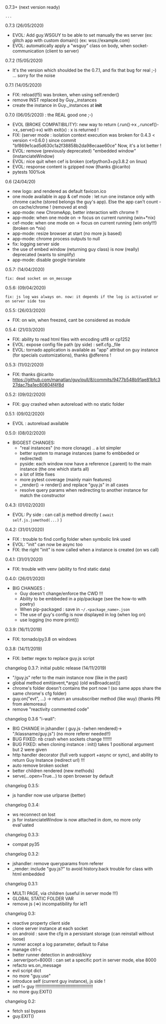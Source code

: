 0.7.3+ (next version ready)

    ...

0.7.3 (26/05/2020)

 - EVOL: Add guy.WSGUY to be able to set manually the ws server (ex: glitch app with custom domain)) (ex: wss://example.com)
 - EVOL: automatically apply a "wsguy" class on body, when socket-communication (client to server)

0.7.2 (15/05/2020)

 - It's the version which shoulded be the 0.7.1, and fix that bug for real ;-) ... sorry for the noise

0.7.1 (14/05/2020)

 - FIX: reload(f5) was broken, when using self.render()
 - remove INST replaced by Guy._instances
 - create the instance in Guy._instances at __init__


0.7.0 (06/05/2020) : the REAL good one ;-)

 - EVOL (BROKE COMPATIBILITY): new way to return (.run()->x ,.runcef()->x,.serve()->x) with exit(x) : x is returned !
 - FIX: (server mode : isolation context execution was broken for 0.4.3 < version <=0.6.0 ) since commit "bf869e1cad5d630c1a2f38858b2da98ecaae60ce"
        Now, it's a lot better !
 - EVOL: remove (previously deprecated) "embedded window" (instanciateWindow)
 - EVOL: nice quit when cef is broken (cefpython3+py3.8.2 on linux)
 - EVOL: response content is gzipped now (thanks @icarito)
 - pytests 100%ok

0.6 (24/04/20)

 - new logo: and rendered as default favicon.ico
 - one mode available in app & cef mode : let run one instance only with chrome cache (stored belongs the guy's app). Else the app can't count - on cache/chrome ! (removed at end)
 - app-mode: new ChromeApp, better interaction with chrome !!
 - app-mode: when one mode on -> focus on current running (win+*nix)
 - cef-mode: when one mode on -> focus on current running (win only!!!) (broken on *nix)
 - app-mode: resize browser at start (no more js based)
 - app-mode: chrome process outputs to null
 - fix: logging server side
 - the use of embed window (returning guy class) is now (really) deprecated (wants to simplify)
 - app-mode: disable google translate

0.5.7: (14/04/2020)

    fix: dead socket on on_message

0.5.6: (09/04/2020)

    fix: js log was always on. now: it depends if the log is activated or on server side too

0.5.5: (26/03/2020)

 - FIX: on win, when freezed, cant be considered as module

0.5.4: (21/03/2020)

 - FIX: ability to read html files with encoding utf8 or cp1252
 - EVOL: expose config file path (py side) : self.cfg._file
 - EVOL: tornado application is available as "app" attribut on guy instance (for specials customizations), thanks @dferens !

0.5.3: (11/02/2020)
 - FIX: thanks @icarito https://github.com/manatlan/guy/pull/8/commits/9477b548b91ae81bfc327dac7ba1ec80804f4f8d

0.5.2: (09/02/2020)
 - FIX: guy crashed when autoreload with no static folder

0.5.1: (09/02/2020)
 - EVOL : autoreload available

0.5.0: (08/02/2020)
 - BIGGEST CHANGES:
    - "real instances" (no more clonage) .. a lot simpler
    - better system to manage instances (same fo embbeded or redirected)
    - pyside: each window now have a reference (.parent) to the main instance (the one which starts all)
    - a lot of little fixes
    - more pytest coverage (mainly main features)
    - _render() -> render() and replace "guy.js" in all cases
    - resolve query params when redirecting to another instance for match the constructor

0.4.3: (01/02/2020)
 - EVOL: Py side : can call js method directly ( `await self.js.jsmethod(...)` )

0.4.2: (31/01/2020)
 - FIX : trouble to find config folder when symbolic link used
 - EVOL: "init" can now be async too
 - FIX: the right "init" is now called when a instance is created (on ws call)

0.4.1: (31/01/2020)

- FIX: trouble with venv (ability to find static data)

0.4.0: (26/01/2020)

- BIG CHANGES :
    - Guy doesn't change/enforce the CWD !!!
    - Ability to be embbeded in a pip/package (see the how-to with poetry)
    - When pip-packaged : save in `~/.<package_name>.json`
    - The use of guy's config is now displayed in log (when log on)
    - use logging (no more print())

0.3.9: (16/11/2019)

- FIX: tornado/py3.8 on windows

0.3.8: (14/11/2019)

- FIX: better regex to replace guy.js script

changelog 0.3.7: initial public release (14/11/2019)

- "/guy.js" refer to the main instance now (like in the past)
- global method emit(event,*args) (old wsBroadcast())
- chrome's folder doesn't contains the port now ! (so same apps share the same chrome's cfg folder)
- guy.on("evt", ...) -> return an unsubscriber method (like wuy) (thanks PR from alemoreau)
- remove "reactivity commented code"

changelog 0.3.6 "i-wall":

- BIG CHANGE in jshandler ( guy.js -(when rendered)-> "/klassname/guy.js") (no more referer needed!!)
- BUG FIXED: nb crash when sockets change !!!!!!!
- BUG FIXED: when cloning instance : init() takes 1 positional argument but 2 were given
- http handler decorator (full verb support +async or sync), and ability to return Guy Instance (redirect url) !!!
- auto remove broken socket
- better children rendered (new methods)
- serve(...open=True...) to open browser by default

changelog 0.3.5:

- js handler now use urlparse (better)

changelog 0.3.4:

- ws reconnect on lost
- js for instanciateWindow is now attached in dom, no more only eval'uated

changelog 0.3.3:

- compat py35

changelog 0.3.2:

- jshandler: remove queryparams from referer
- _render: include "guy.js?<name>" to avoid history.back trouble for class with html embedded

changelog 0.3.1:

- MULTI PAGE, via children (useful in server mode !!!)
- GLOBAL STATIC FOLDER VAR
- remove js (=>) incompatibility for ie11

changelog 0.3:

- reactive property client side
- clone server instance at each socket
- on android : save the cfg in a persistant storage (can reinstall without loose)
- runner accept a log parameter, default to False
- manage ctrl-c
- better runner detection in android/kivy
- .server(port=8000) : can set a specific port in server mode, else 8000
- refacto ws.on_message
- evil script dict
- no more "guy.use"
- introduce self (current guy instance), js side !
- self != guy !!!!!!!!!!!!!!!!!!!!!!!!!!!!!!!!!!!!!!!!!!!!!!
- no more guy.EXIT()

changelog 0.2:

- fetch ssl bypass
- guy.EXIT()

